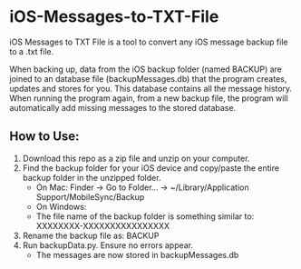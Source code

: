 # iOS-Messages-to-TXT-File
iOS Messages to TXT File is a tool to convert any iOS message backup file to a 
.txt file. 

When backing up, data from the iOS backup folder (named BACKUP) 
are joined to an database file (backupMessages.db) that the 
program creates, updates and stores for you. 
This database contains all the message history. 
When running the program again, from a new backup file, the program will 
automatically add missing messages to the stored database.


## How to Use:
1. Download this repo as a zip file and unzip on your computer.
2. Find the backup folder for your iOS device and copy/paste the entire backup folder in the unzipped folder.
   * On Mac: Finder -> Go to Folder... -> ~/Library/Application Support/MobileSync/Backup
   * On Windows:
   * The file name of the backup folder is something similar to: XXXXXXXX-XXXXXXXXXXXXXXXX
3. Rename the backup file as: BACKUP
4. Run backupData.py. Ensure no errors appear.
   * The messages are now stored in backupMessages.db